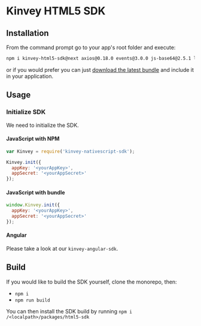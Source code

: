 # Kinvey HTML5 SDK

## Installation

From the command prompt go to your app's root folder and execute:

```bash
npm i kinvey-html5-sdk@next axios@0.18.0 events@3.0.0 js-base64@2.5.1 lodash@4.17.11 loglevel@1.6.1 loglevel-plugin-prefix@0.8.4 p-queue@4.0.0 pubnub@4.23.0 rxjs@6.4.0 sift@7.0.1 tslib@1.9.3 url@0.11.0 url-join@4.0.0
```

or if you would prefer you can just [download the latest bundle](https://download.kinvey.com/js/kinvey-html5-sdk-3.13.0-next.27.js) and include it in your application.

## Usage

### Initialize SDK

We need to initialize the SDK.

#### JavaScript with NPM
```js
var Kinvey = require('kinvey-nativescript-sdk');

Kinvey.init({
  appKey: '<yourAppKey>',
  appSecret: '<yourAppSecret>'
});
```

#### JavaScript with bundle
```js
window.Kinvey.init({
  appKey: '<yourAppKey>',
  appSecret: '<yourAppSecret>'
});
```

#### Angular
Please take a look at our `kinvey-angular-sdk`.

## Build

If you would like to build the SDK yourself, clone the monorepo, then:
- `npm i`
- `npm run build`

You can then install the SDK build by running `npm i /<localpath>/packages/html5-sdk`
